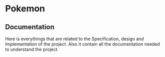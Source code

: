 # Pokemon

## Documentation

Here is everythings that are related to the Specification, design and Implementation of the project.
Also it contain all the documentation needed to understand the project.
